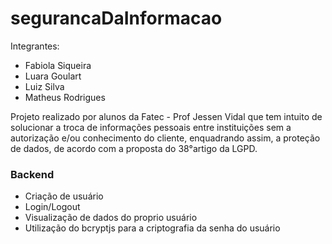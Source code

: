 # segurancaDaInformacao
Integrantes:
- Fabiola Siqueira
- Luara Goulart
- Luiz Silva
- Matheus Rodrigues


Projeto realizado por alunos da Fatec - Prof Jessen Vidal que tem intuito de solucionar a troca de informações pessoais entre instituições 
sem a autorização e/ou conhecimento do cliente, enquadrando assim, a proteção de dados, 
de acordo com a proposta do 38°artigo da LGPD.

### Backend 
- Criação de usuário
- Login/Logout
- Visualização de dados do proprio usuário
- Utilização do bcryptjs para a criptografia da senha do usuário
